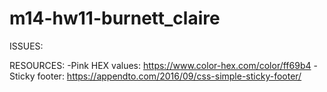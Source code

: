 # m14-hw11-burnett_claire


ISSUES:




RESOURCES:
-Pink HEX values: https://www.color-hex.com/color/ff69b4
-Sticky footer: https://appendto.com/2016/09/css-simple-sticky-footer/
